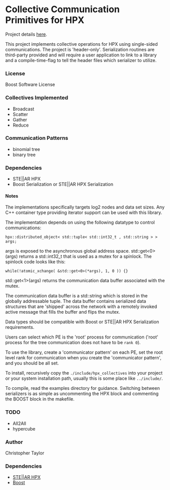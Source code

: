 <!-- Copyright (c) 2020 Christopher Taylor                                          -->
<!--                                                                                -->
<!--   Distributed under the Boost Software License, Version 1.0. (See accompanying -->
<!--   file LICENSE_1_0.txt or copy at http://www.boost.org/LICENSE_1_0.txt)        -->

# Collective Communication Primitives for HPX

Project details [here](http://www.github.com/ct-clmsn/hpx_collectives/).

This project implements collective operations for HPX using single-sided
communications. The project is 'header-only'. Serialization routines are
third-party provided and will require a user application to link to a
library and a compile-time-flag to tell the header files which serializer
to utilize.

### License

Boost Software License

### Collectives Implemented

* Broadcast
* Scatter
* Gather
* Reduce

### Communication Patterns

* binomial tree
* binary tree

### Dependencies

* STE||AR HPX 
* Boost Serialization or STE||AR HPX Serialization

#### Notes

The implementations specifically targets log2 nodes and data set sizes.
Any C++ container type providing iterator support can be used with this
library.

The implementation depends on using the following datatype to control
communications:

~~~
hpx::distributed_object< std::tuple< std::int32_t , std::string > > args;
~~~

args is exposed to the asynchronous global address space. std::get<0>(args)
returns a std::int32_t that is used as a mutex for a spinlock. The spinlock
code looks like this:

~~~
while(!atomic_xchange( &std::get<0>(*args), 1, 0 )) {}
~~~

std::get<1>(args) returns the communication data buffer associated with
the mutex.

The communication data buffer is a std::string which is stored in the
globally addressable tuple. The data buffer contains serialized data
structures that are 'shipped' across the network with a remotely invoked
active message that fills the buffer and flips the mutex.

Data types should be compatible with Boost or STE||AR HPX Serialization
requirements.

Users can select which PE is the 'root' process for communication ('root'
process for the tree communication does not have to be `rank 0`).

To use the library, create a 'communicator pattern' on each PE, set the
root level rank for communication when you create the 'communicator pattern',
and you should be all set.

To install, recursively copy the `./include/hpx_collectives` into your
project or your system installation path, usually this is some place like
`../include/`.

To compile, read the examples directory for guidance. Switching between
serializers is as simple as uncommenting the HPX block and commenting the
BOOST block in the makefile.

### TODO
* All2All
* hypercube

### Author
Christopher Taylor

### Dependencies

* [STE||AR HPX](https://github.com/STEllAR-GROUP/hpx)
* [Boost](https://github.com/boostorg/boost)
